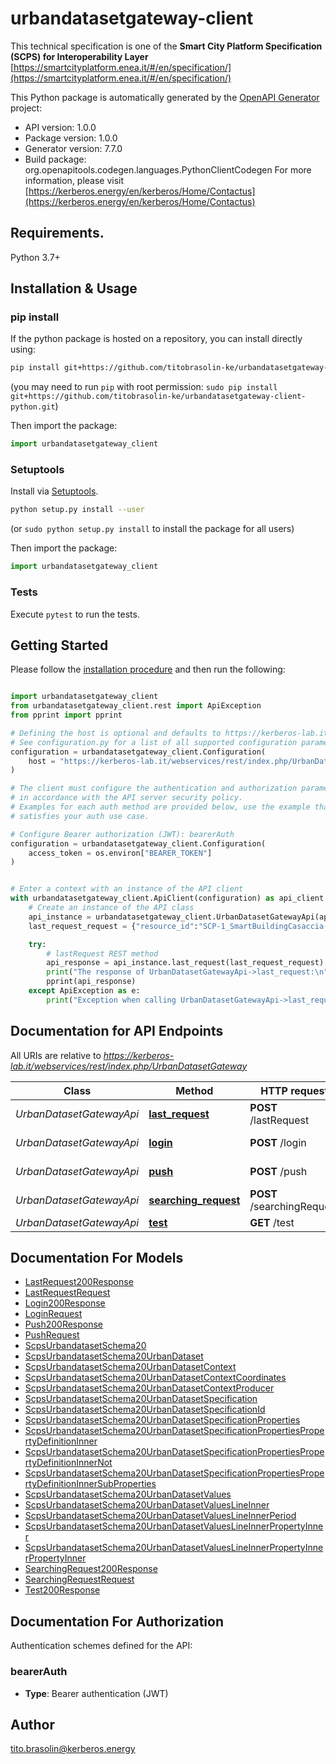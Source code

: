# urbandatasetgateway-client
This technical specification is one of the **Smart City Platform Specification (SCPS) for Interoperability Layer**
[https://smartcityplatform.enea.it/#/en/specification/](https://smartcityplatform.enea.it/#/en/specification/)

This Python package is automatically generated by the [OpenAPI Generator](https://openapi-generator.tech) project:

- API version: 1.0.0
- Package version: 1.0.0
- Generator version: 7.7.0
- Build package: org.openapitools.codegen.languages.PythonClientCodegen
For more information, please visit [https://kerberos.energy/en/kerberos/Home/Contactus](https://kerberos.energy/en/kerberos/Home/Contactus)

## Requirements.

Python 3.7+

## Installation & Usage
### pip install

If the python package is hosted on a repository, you can install directly using:

```sh
pip install git+https://github.com/titobrasolin-ke/urbandatasetgateway-client-python.git
```
(you may need to run `pip` with root permission: `sudo pip install git+https://github.com/titobrasolin-ke/urbandatasetgateway-client-python.git`)

Then import the package:
```python
import urbandatasetgateway_client
```

### Setuptools

Install via [Setuptools](http://pypi.python.org/pypi/setuptools).

```sh
python setup.py install --user
```
(or `sudo python setup.py install` to install the package for all users)

Then import the package:
```python
import urbandatasetgateway_client
```

### Tests

Execute `pytest` to run the tests.

## Getting Started

Please follow the [installation procedure](#installation--usage) and then run the following:

```python

import urbandatasetgateway_client
from urbandatasetgateway_client.rest import ApiException
from pprint import pprint

# Defining the host is optional and defaults to https://kerberos-lab.it/webservices/rest/index.php/UrbanDatasetGateway
# See configuration.py for a list of all supported configuration parameters.
configuration = urbandatasetgateway_client.Configuration(
    host = "https://kerberos-lab.it/webservices/rest/index.php/UrbanDatasetGateway"
)

# The client must configure the authentication and authorization parameters
# in accordance with the API server security policy.
# Examples for each auth method are provided below, use the example that
# satisfies your auth use case.

# Configure Bearer authorization (JWT): bearerAuth
configuration = urbandatasetgateway_client.Configuration(
    access_token = os.environ["BEARER_TOKEN"]
)


# Enter a context with an instance of the API client
with urbandatasetgateway_client.ApiClient(configuration) as api_client:
    # Create an instance of the API class
    api_instance = urbandatasetgateway_client.UrbanDatasetGatewayApi(api_client)
    last_request_request = {"resource_id":"SCP-1_SmartBuildingCasaccia-3_SmartBuildingAnomalies-1.0_20180125120000"} # LastRequestRequest | 

    try:
        # lastRequest REST method
        api_response = api_instance.last_request(last_request_request)
        print("The response of UrbanDatasetGatewayApi->last_request:\n")
        pprint(api_response)
    except ApiException as e:
        print("Exception when calling UrbanDatasetGatewayApi->last_request: %s\n" % e)

```

## Documentation for API Endpoints

All URIs are relative to *https://kerberos-lab.it/webservices/rest/index.php/UrbanDatasetGateway*

Class | Method | HTTP request | Description
------------ | ------------- | ------------- | -------------
*UrbanDatasetGatewayApi* | [**last_request**](docs/UrbanDatasetGatewayApi.md#last_request) | **POST** /lastRequest | lastRequest REST method
*UrbanDatasetGatewayApi* | [**login**](docs/UrbanDatasetGatewayApi.md#login) | **POST** /login | login REST method
*UrbanDatasetGatewayApi* | [**push**](docs/UrbanDatasetGatewayApi.md#push) | **POST** /push | push REST method
*UrbanDatasetGatewayApi* | [**searching_request**](docs/UrbanDatasetGatewayApi.md#searching_request) | **POST** /searchingRequest | searchingRequest REST method
*UrbanDatasetGatewayApi* | [**test**](docs/UrbanDatasetGatewayApi.md#test) | **GET** /test | test REST method


## Documentation For Models

 - [LastRequest200Response](docs/LastRequest200Response.md)
 - [LastRequestRequest](docs/LastRequestRequest.md)
 - [Login200Response](docs/Login200Response.md)
 - [LoginRequest](docs/LoginRequest.md)
 - [Push200Response](docs/Push200Response.md)
 - [PushRequest](docs/PushRequest.md)
 - [ScpsUrbandatasetSchema20](docs/ScpsUrbandatasetSchema20.md)
 - [ScpsUrbandatasetSchema20UrbanDataset](docs/ScpsUrbandatasetSchema20UrbanDataset.md)
 - [ScpsUrbandatasetSchema20UrbanDatasetContext](docs/ScpsUrbandatasetSchema20UrbanDatasetContext.md)
 - [ScpsUrbandatasetSchema20UrbanDatasetContextCoordinates](docs/ScpsUrbandatasetSchema20UrbanDatasetContextCoordinates.md)
 - [ScpsUrbandatasetSchema20UrbanDatasetContextProducer](docs/ScpsUrbandatasetSchema20UrbanDatasetContextProducer.md)
 - [ScpsUrbandatasetSchema20UrbanDatasetSpecification](docs/ScpsUrbandatasetSchema20UrbanDatasetSpecification.md)
 - [ScpsUrbandatasetSchema20UrbanDatasetSpecificationId](docs/ScpsUrbandatasetSchema20UrbanDatasetSpecificationId.md)
 - [ScpsUrbandatasetSchema20UrbanDatasetSpecificationProperties](docs/ScpsUrbandatasetSchema20UrbanDatasetSpecificationProperties.md)
 - [ScpsUrbandatasetSchema20UrbanDatasetSpecificationPropertiesPropertyDefinitionInner](docs/ScpsUrbandatasetSchema20UrbanDatasetSpecificationPropertiesPropertyDefinitionInner.md)
 - [ScpsUrbandatasetSchema20UrbanDatasetSpecificationPropertiesPropertyDefinitionInnerNot](docs/ScpsUrbandatasetSchema20UrbanDatasetSpecificationPropertiesPropertyDefinitionInnerNot.md)
 - [ScpsUrbandatasetSchema20UrbanDatasetSpecificationPropertiesPropertyDefinitionInnerSubProperties](docs/ScpsUrbandatasetSchema20UrbanDatasetSpecificationPropertiesPropertyDefinitionInnerSubProperties.md)
 - [ScpsUrbandatasetSchema20UrbanDatasetValues](docs/ScpsUrbandatasetSchema20UrbanDatasetValues.md)
 - [ScpsUrbandatasetSchema20UrbanDatasetValuesLineInner](docs/ScpsUrbandatasetSchema20UrbanDatasetValuesLineInner.md)
 - [ScpsUrbandatasetSchema20UrbanDatasetValuesLineInnerPeriod](docs/ScpsUrbandatasetSchema20UrbanDatasetValuesLineInnerPeriod.md)
 - [ScpsUrbandatasetSchema20UrbanDatasetValuesLineInnerPropertyInner](docs/ScpsUrbandatasetSchema20UrbanDatasetValuesLineInnerPropertyInner.md)
 - [ScpsUrbandatasetSchema20UrbanDatasetValuesLineInnerPropertyInnerPropertyInner](docs/ScpsUrbandatasetSchema20UrbanDatasetValuesLineInnerPropertyInnerPropertyInner.md)
 - [SearchingRequest200Response](docs/SearchingRequest200Response.md)
 - [SearchingRequestRequest](docs/SearchingRequestRequest.md)
 - [Test200Response](docs/Test200Response.md)


<a id="documentation-for-authorization"></a>
## Documentation For Authorization


Authentication schemes defined for the API:
<a id="bearerAuth"></a>
### bearerAuth

- **Type**: Bearer authentication (JWT)


## Author

tito.brasolin@kerberos.energy


